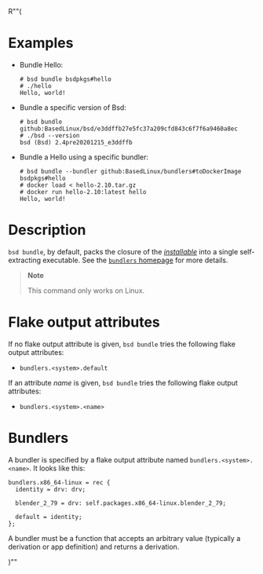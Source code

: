 R""(

# Examples

* Bundle Hello:

  ```console
  # bsd bundle bsdpkgs#hello
  # ./hello
  Hello, world!
  ```

* Bundle a specific version of Bsd:

  ```console
  # bsd bundle github:BasedLinux/bsd/e3ddffb27e5fc37a209cfd843c6f7f6a9460a8ec
  # ./bsd --version
  bsd (Bsd) 2.4pre20201215_e3ddffb
  ```

* Bundle a Hello using a specific bundler:

  ```console
  # bsd bundle --bundler github:BasedLinux/bundlers#toDockerImage bsdpkgs#hello
  # docker load < hello-2.10.tar.gz
  # docker run hello-2.10:latest hello
  Hello, world!
  ```

# Description

`bsd bundle`, by default, packs the closure of the [*installable*](./bsd.md#installables) into a single
self-extracting executable. See the [`bundlers`
homepage](https://github.com/BasedLinux/bundlers) for more details.

> **Note**
>
> This command only works on Linux.

# Flake output attributes

If no flake output attribute is given, `bsd bundle` tries the following
flake output attributes:

* `bundlers.<system>.default`

If an attribute *name* is given, `bsd bundle` tries the following flake
output attributes:

* `bundlers.<system>.<name>`

# Bundlers

A bundler is specified by a flake output attribute named
`bundlers.<system>.<name>`. It looks like this:

```bsd
bundlers.x86_64-linux = rec {
  identity = drv: drv;

  blender_2_79 = drv: self.packages.x86_64-linux.blender_2_79;

  default = identity;
};
```

A bundler must be a function that accepts an arbitrary value (typically a
derivation or app definition) and returns a derivation.

)""
